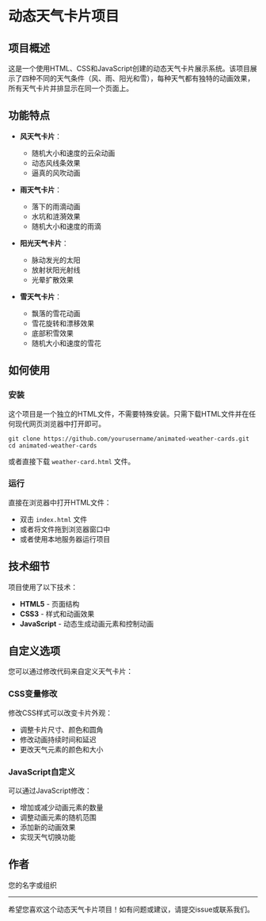 # 动态天气卡片项目

## 项目概述
这是一个使用HTML、CSS和JavaScript创建的动态天气卡片展示系统。该项目展示了四种不同的天气条件（风、雨、阳光和雪），每种天气都有独特的动画效果，所有天气卡片并排显示在同一个页面上。

## 功能特点

- **风天气卡片**：
  - 随机大小和速度的云朵动画
  - 动态风线条效果
  - 逼真的风吹动画

- **雨天气卡片**：
  - 落下的雨滴动画
  - 水坑和涟漪效果
  - 随机大小和速度的雨滴

- **阳光天气卡片**：
  - 脉动发光的太阳
  - 放射状阳光射线
  - 光晕扩散效果

- **雪天气卡片**：
  - 飘落的雪花动画
  - 雪花旋转和漂移效果
  - 底部积雪效果
  - 随机大小和速度的雪花

## 如何使用

### 安装
这个项目是一个独立的HTML文件，不需要特殊安装。只需下载HTML文件并在任何现代网页浏览器中打开即可。

```
git clone https://github.com/yourusername/animated-weather-cards.git
cd animated-weather-cards
```

或者直接下载 `weather-card.html` 文件。

### 运行
直接在浏览器中打开HTML文件：
- 双击 `index.html` 文件
- 或者将文件拖到浏览器窗口中
- 或者使用本地服务器运行项目

## 技术细节

项目使用了以下技术：

- **HTML5** - 页面结构
- **CSS3** - 样式和动画效果
- **JavaScript** - 动态生成动画元素和控制动画

## 自定义选项

您可以通过修改代码来自定义天气卡片：

### CSS变量修改

修改CSS样式可以改变卡片外观：
- 调整卡片尺寸、颜色和圆角
- 修改动画持续时间和延迟
- 更改天气元素的颜色和大小

### JavaScript自定义

可以通过JavaScript修改：
- 增加或减少动画元素的数量
- 调整动画元素的随机范围
- 添加新的动画效果
- 实现天气切换功能

## 作者

您的名字或组织

---

希望您喜欢这个动态天气卡片项目！如有问题或建议，请提交issue或联系我们。
